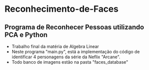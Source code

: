 # Reconhecimento-de-Faces
## Programa de Reconhecer Pessoas utilizando PCA e Python
- Trabalho final da matéria de Algebra Linear
- Neste programa "main.py", está a implementação do código de identificar 4 personagens da série da Neflix "Arcane".
- Todo banco de imagens estão na pasta "faces_database"
